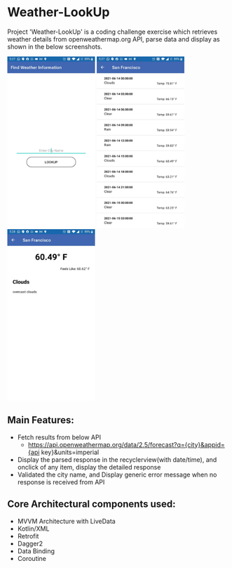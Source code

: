 # Weather-LookUp

Project 'Weather-LookUp' is a coding challenge exercise which retrieves weather details from openweathermap.org API, parse data and display as shown in the below screenshots. 

<img src="https://github.com/abhilashmaddukuri/Weather-LookUp/blob/master/screenshots/EnterCityName.jpeg?" width="200" height="390">    <img src="https://github.com/abhilashmaddukuri/Weather-LookUp/blob/master/screenshots/WeatherInfoList.jpeg?" width="200" height="390">    <img src="https://github.com/abhilashmaddukuri/Weather-LookUp/blob/master/screenshots/WeatherInfoDetail.jpeg?" width="200" height="390">

## Main Features: 
- Fetch results from below API
  - https://api.openweathermap.org/data/2.5/forecast?q={city}&appid={api key}&units=imperial
- Display the parsed response in the recyclerview(with date/time), and onclick of any item, display the detailed response
- Validated the city name, and Display generic error message when no response is received from API

## Core Architectural components used: 
* MVVM Architecture with LiveData
* Kotlin/XML
* Retrofit
* Dagger2
* Data Binding
* Coroutine
